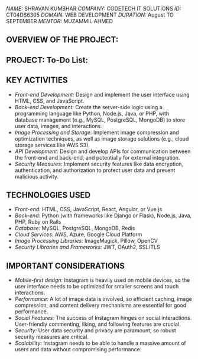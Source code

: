 *NAME:* SHRAVAN KUMBHAR 
*COMPANY:* CODETECH IT SOLUTIONS 
*ID:* CT04DS6305 
*DOMAIN:* WEB DEVELOPMENT 
*DURATION:* August TO SEPTEMBER 
*MENTOR:* MUZAMMIL AHMED 


## OVERVIEW OF THE PROJECT:

## PROJECT: To-Do List:

## KEY ACTIVITIES
- *Front-end Development:* Design and implement the user interface using HTML, CSS, and JavaScript.
- *Back-end Development:* Create the server-side logic using a programming language like Python, Node.js, Java, or PHP, with database management (e.g., MySQL, PostgreSQL, MongoDB) to store user data, images, and interactions.
- *Image Processing and Storage:* Implement image compression and optimization techniques, as well as image storage solutions (e.g., cloud storage services like AWS S3).
- *API Development:* Design and develop APIs for communication between the front-end and back-end, and potentially for external integration.
- *Security Measures:* Implement security features like data encryption, authentication, and authorization to protect user data and prevent malicious activity.
## TECHNOLOGIES USED
- *Front-end:* HTML, CSS, JavaScript, React, Angular, or Vue.js
- *Back-end:* Python (with frameworks like Django or Flask), Node.js, Java, PHP, Ruby on Rails
- *Database:* MySQL, PostgreSQL, MongoDB, Redis
- *Cloud Services:* AWS, Azure, Google Cloud Platform
- *Image Processing Libraries:* ImageMagick, Pillow, OpenCV
- *Security Libraries and Frameworks:* JWT, OAuth2, SSL/TLS

## IMPORTANT CONSIDERATIONS
- *Mobile-first design:* Instagram is heavily used on mobile devices, so the user interface needs to be optimized for smaller screens and touch interactions.
- *Performance:* A lot of image data is involved, so efficient caching, image compression, and content delivery mechanisms are essential for good performance.
- *Social Features:* The success of Instagram hinges on social interactions. User-friendly commenting, liking, and following features are crucial.
- *Security:* User data security and privacy are paramount, so robust security measures are critical.
- *Scalability:* Instagram needs to be able to handle a massive amount of users and data without compromising performance.
